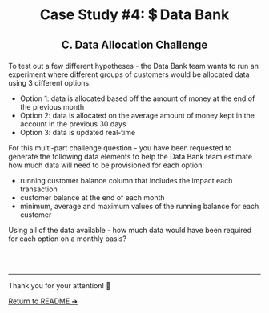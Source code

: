 # <p align="center">  Case Study #4: 💲 Data Bank
 
## <p align="center"> C. Data Allocation Challenge


To test out a few different hypotheses - the Data Bank team wants to run an experiment where different groups of customers would be allocated data using 3 different options:

- Option 1: data is allocated based off the amount of money at the end of the previous month
- Option 2: data is allocated on the average amount of money kept in the account in the previous 30 days
- Option 3: data is updated real-time

For this multi-part challenge question - you have been requested to generate the following data elements to help the Data Bank team estimate how much data will need to be provisioned for each option:

- running customer balance column that includes the impact each transaction
- customer balance at the end of each month
- minimum, average and maximum values of the running balance for each customer

Using all of the data available - how much data would have been required for each option on a monthly basis?


<br></br>
***

Thank you for your attention! 🫶️


[Return to README ➔](https://github.com/ElaWajdzik/SQL_Challenge_Case_Study_4---Data-Bank/blob/main/README.md)
